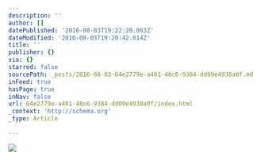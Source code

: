 ```yaml
---
description: ''
author: []
datePublished: '2016-08-03T19:22:28.063Z'
dateModified: '2016-08-03T19:20:42.014Z'
title: ''
publisher: {}
via: {}
starred: false
sourcePath: _posts/2016-08-03-64e2779e-a401-48c6-9384-dd09e4938a0f.md
inFeed: true
hasPage: true
inNav: false
url: 64e2779e-a401-48c6-9384-dd09e4938a0f/index.html
_context: 'http://schema.org'
_type: Article

---
```

![](https://the-grid-user-content.s3-us-west-2.amazonaws.com/4d9d683b-7b9b-43ef-9946-0d3f451afaaf.png)